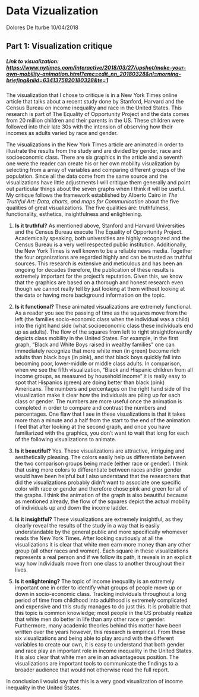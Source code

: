 Data Vizualization
================
Dolores De Iturbe
10/04/2018

Part 1: Visualization critique
------------------------------

##### Link to visualization: <https://www.nytimes.com/interactive/2018/03/27/upshot/make-your-own-mobility-animation.html?emc=edit_nn_20180328&nl=morning-briefing&nlid=6341375820180328&te=1>

The visualization that I chose to critique is in a New York Times online article that talks about a recent study done by Stanford, Harvard and the Census Bureau on income inequality and race in the United States. This research is part of The Equality of Opportunity Project and the data comes from 20 million children and their parents in the US. These children were followed into their late 30s with the intension of observing how their incomes as adults varied by race and gender.

The visualizations in the New York Times article are animated in order to illustrate the results from the study and are divided by gender, race and socioeconomic class. There are six graphics in the article and a seventh one were the reader can create his or her own mobility visualization by selecting from a array of variables and comparing different groups of the population. Since all the data come from the same source and the visualizations have little adjustments I will critique them generally and point out particular things about the seven graphs when I think it will be useful. My critique follows the framework established by Alberto Cairo in *The Truthful Art: Data, charts, and maps for Communication* about the five qualities of great visualizations. The five qualities are: truthfulness, functionality, esthetics, insightfulness and enlightening.

1.  **Is it truthful?** As mentioned above, Stanford and Harvard Universities and the Census Bureau execute The Equality of Opportunity Project. Academically speaking, both universities are highly recognized and the Census Bureau is a very well respected public institution. Additionally, the New York Times is well known to be a reliable news media. Together the four organizations are regarded highly and can be trusted as truthful sources. This research is extensive and meticulous and has been an ongoing for decades therefore, the publication of these results is extremely important for the project’s reputation. Given this, we know that the graphics are based on a thorough and honest research even though we cannot really tell by just looking at them without looking at the data or having more background information on the topic.

2.  **Is it functional?** These animated visualizations are extremely functional. As a reader you see the passing of time as the squares move from the left (the families socio-economic class when the individual was a child) into the right hand side (what socioeconomic class these individuals end up as adults). The flow of the squares from left to right straightforwardly depicts class mobility in the United States. For example, in the first graph, “Black and White Boys raised in wealthy families” one can immediately recognize that more white men (in green) become rich adults than black boys (in pink), and that black boys quickly fall into becoming poor, lower-middle or middle class adults. In comparison, when we see the fifth visualization, “Black and Hispanic children from all income groups, as measured by household income“ it is really easy to spot that Hispanics (green) are doing better than black (pink) Americans. The numbers and percentages on the right hand side of the visualization make it clear how the individuals are piling up for each class or gender. The numbers are more useful once the animation is completed in order to compare and contrast the numbers and percentages. One flaw that I see in these visualizations is that it takes more than a minute and a half from the start to the end of the animation. I feel that after looking at the second graph, and once you have familiarized with the graphics, you don’t want to wait that long for each of the following visualizations to animate.

3.  **Is it beautiful?** Yes. These visualizations are attractive, intriguing and aesthetically pleasing. The colors easily help us differentiate between the two comparison groups being made (either race or gender). I think that using more colors to differentiate between races and/or gender would have been helpful but I also understand that the researchers that did the visualizations probably didn’t want to associate one specific color with race or gender and therefore chose pink and green for all of the graphs. I think the animation of the graph is also beautiful because as mentioned already, the flow of the squares depict the actual mobility of individuals up and down the income ladder.

4.  **Is it insightful?** These visualizations are extremely insightful, as they clearly reveal the results of the study in a way that is easily understandable by the general public and more specifically whomever reads the New York Times. After looking cautiously at all the visualizations it is clear that white men earn more money than any other group (all other races and women). Each square in these visualizations represents a real person and if we follow its path, it reveals in an explicit way how individuals move from one class to another throughout their lives.

5.  **Is it enlightening?** The topic of income inequality is an extremely important one in order to identify what groups of people move up or down in socio-economic class. Tracking individuals throughout a long period of time from childhood into adulthood is extremely complicated and expensive and this study manages to do just this. It is probable that this topic is common knowledge; most people in the US probably realize that white men do better in life than any other race or gender. Furthermore, many academic theories behind this matter have been written over the years however, this research is empirical. From these six visualizations and being able to play around with the different variables to create our own, it is easy to understand that both gender and race play an important role in income inequality in the United States. It is also clear that white men are in an advantageous position. The visualizations are important tools to communicate the findings to a broader audience that would not otherwise read the full report.

In conclusion I would say that this is a very good visualization of income inequality in the United States.
